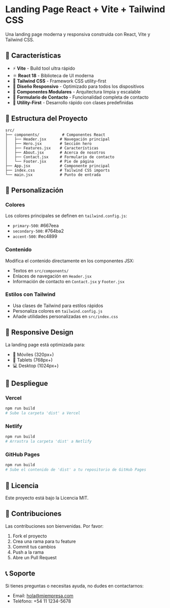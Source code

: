 # Landing Page React + Vite + Tailwind CSS

Una landing page moderna y responsiva construida con React, Vite y Tailwind CSS.

## 🚀 Características

- ⚡ **Vite** - Build tool ultra rápido
- ⚛️ **React 18** - Biblioteca de UI moderna
- 🎨 **Tailwind CSS** - Framework CSS utility-first
- 📱 **Diseño Responsivo** - Optimizado para todos los dispositivos
- 🔧 **Componentes Modulares** - Arquitectura limpia y escalable
- 📧 **Formulario de Contacto** - Funcionalidad completa de contacto
- 🎯 **Utility-First** - Desarrollo rápido con clases predefinidas


## 📁 Estructura del Proyecto

```
src/
├── components/          # Componentes React
│   ├── Header.jsx      # Navegación principal
│   ├── Hero.jsx        # Sección hero
│   ├── Features.jsx    # Características
│   ├── About.jsx       # Acerca de nosotros
│   ├── Contact.jsx     # Formulario de contacto
│   └── Footer.jsx      # Pie de página
├── App.jsx             # Componente principal
├── index.css           # Tailwind CSS imports
└── main.jsx            # Punto de entrada
```

## 🎨 Personalización

### Colores
Los colores principales se definen en `tailwind.config.js`:
- `primary-500`: #667eea
- `secondary-500`: #764ba2
- `accent-500`: #ec4899

### Contenido
Modifica el contenido directamente en los componentes JSX:
- Textos en `src/components/`
- Enlaces de navegación en `Header.jsx`
- Información de contacto en `Contact.jsx` y `Footer.jsx`

### Estilos con Tailwind
- Usa clases de Tailwind para estilos rápidos
- Personaliza colores en `tailwind.config.js`
- Añade utilidades personalizadas en `src/index.css`

## 📱 Responsive Design

La landing page está optimizada para:
- 📱 Móviles (320px+)
- 📱 Tablets (768px+)
- 💻 Desktop (1024px+)

## 🚀 Despliegue

### Vercel
```bash
npm run build
# Sube la carpeta 'dist' a Vercel
```

### Netlify
```bash
npm run build
# Arrastra la carpeta 'dist' a Netlify
```

### GitHub Pages
```bash
npm run build
# Sube el contenido de 'dist' a tu repositorio de GitHub Pages
```

## 📄 Licencia

Este proyecto está bajo la Licencia MIT.

## 🤝 Contribuciones

Las contribuciones son bienvenidas. Por favor:
1. Fork el proyecto
2. Crea una rama para tu feature
3. Commit tus cambios
4. Push a la rama
5. Abre un Pull Request

## 📞 Soporte

Si tienes preguntas o necesitas ayuda, no dudes en contactarnos:
- Email: hola@miempresa.com
- Teléfono: +54 11 1234-5678
